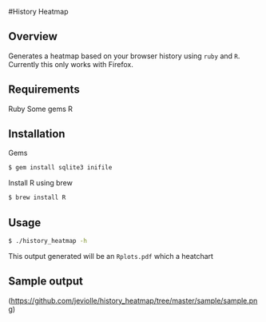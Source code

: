 #History Heatmap

## Overview

Generates a heatmap based on your browser history using `ruby` and `R`. Currently
this only works with Firefox.

## Requirements

Ruby
Some gems
R

## Installation 

Gems

```bash
$ gem install sqlite3 inifile
```

Install R using brew

```bash
$ brew install R
```

## Usage

```bash
$ ./history_heatmap -h
```

This output generated will be an `Rplots.pdf` which a heatchart

## Sample output

(https://github.com/jeviolle/history_heatmap/tree/master/sample/sample.png)
